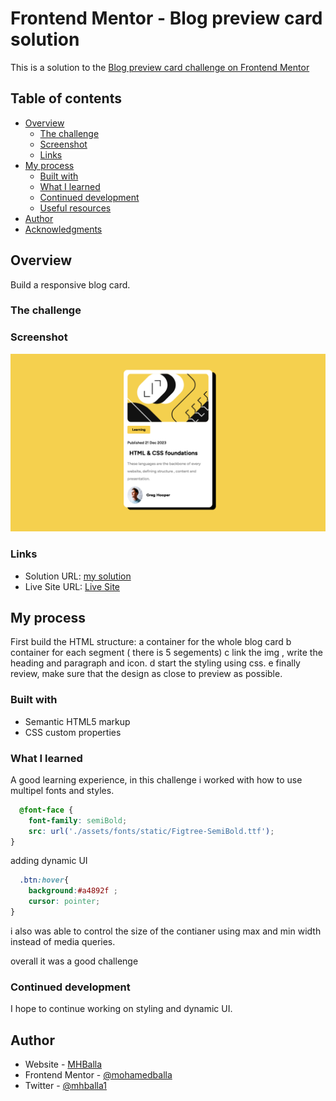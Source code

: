 # Frontend Mentor - Blog preview card solution

This is a solution to the [Blog preview card challenge on Frontend Mentor](https://www.frontendmentor.io/challenges/blog-preview-card-ckPaj01IcS)

## Table of contents

- [Overview](#overview)
  - [The challenge](#the-challenge)
  - [Screenshot](#screenshot)
  - [Links](#links)
- [My process](#my-process)
  - [Built with](#built-with)
  - [What I learned](#what-i-learned)
  - [Continued development](#continued-development)
  - [Useful resources](#useful-resources)
- [Author](#author)
- [Acknowledgments](#acknowledgments)


## Overview
Build a responsive blog card. 
### The challenge


### Screenshot

![Here a screenshot](screenshot.png)


### Links

- Solution URL: [my solution](https://github.com/mohamedballa/blog-preview-card)
- Live Site URL: [Live Site](https://mohamedballa.github.io/blog-preview-card/)

## My process
First build the HTML structure:
  a container for the whole blog card
  b container for each segment ( there is 5 segements)
  c link the img , write the heading and paragraph and icon.
  d start the styling using css.
  e finally review, make sure that the design as close to preview as possible.

### Built with

- Semantic HTML5 markup
- CSS custom properties

### What I learned

A good learning experience,
in this challenge i worked with how to use multipel fonts and styles.
```css
  @font-face {
    font-family: semiBold;
    src: url('./assets/fonts/static/Figtree-SemiBold.ttf');
}
```
adding dynamic UI
```css
  .btn:hover{
    background:#a4892f ;
    cursor: pointer;
}
```
i also was able to control the size of the contianer using max and min width instead of media queries.

overall it was a good challenge

 

### Continued development

I hope to continue working on styling and dynamic UI.



## Author

- Website - [MHBalla](https://www.your-site.com)
- Frontend Mentor - [@mohamedballa](https://www.frontendmentor.io/profile/yourusername)
- Twitter - [@mhballa1](https://www.twitter.com/yourusername)




